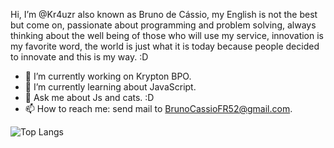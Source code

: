 Hi, I’m @Kr4uzr also known as Bruno de Cássio, my English is not the best but come on, passionate about programming and problem solving, 
always thinking about the well being of those who will use my service, innovation is my favorite word, 
the world is just what it is today because people decided to innovate and this is my way. :D

- 🔭 I’m currently working on Krypton BPO.
- 🌱 I’m currently learning about JavaScript.
- 💬 Ask me about Js and cats. :D
- 📫 How to reach me: send mail to BrunoCassioFR52@gmail.com.

![Top Langs](https://github-readme-stats.vercel.app/api/top-langs/?username=Kr4uzr&theme=radical)

